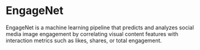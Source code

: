 # EngageNet
EngageNet is a machine learning pipeline that predicts and analyzes social media image engagement by correlating visual content features with interaction metrics such as likes, shares, or total engagement.
